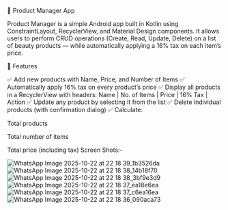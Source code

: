 🧾 Product Manager App

Product Manager is a simple Android app built in Kotlin using ConstraintLayout, RecyclerView, and Material Design components.
It allows users to perform CRUD operations (Create, Read, Update, Delete) on a list of beauty products — while automatically applying a 16% tax on each item’s price.

📱 Features

✅ Add new products with Name, Price, and Number of Items
✅ Automatically apply 16% tax on every product’s price
✅ Display all products in a RecyclerView with headers:
Name | No. of Items | Price | 16% Tax | Action
✅ Update any product by selecting it from the list
✅ Delete individual products (with confirmation dialog)
✅ Calculate:

Total products

Total number of items

Total price (including tax)
Screen Shots:-

![WhatsApp Image 2025-10-22 at 22 18 39_1b3526da](https://github.com/user-attachments/assets/1d7ea1bc-3c0f-4d34-840f-2f242deae027)
![WhatsApp Image 2025-10-22 at 22 18 38_14b18f70](https://github.com/user-attachments/assets/ac62aa67-4c22-429d-a3d6-e358b194571c)
![WhatsApp Image 2025-10-22 at 22 18 38_3bf9e3d9](https://github.com/user-attachments/assets/c0626c6e-87c6-4ad9-be8f-cf6c8f86c973)
![WhatsApp Image 2025-10-22 at 22 18 37_ea18e6ea](https://github.com/user-attachments/assets/7225000f-ac27-4587-b9bf-bb16bcdff253)
![WhatsApp Image 2025-10-22 at 22 18 37_c6ea16ea](https://github.com/user-attachments/assets/15b845f8-801d-443c-92ce-85c5216478e3)
![WhatsApp Image 2025-10-22 at 22 18 36_090aca73](https://github.com/user-attachments/assets/02d89bae-1877-444c-ad19-e02a0bf754e5)


